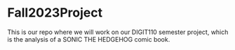 # Fall2023Project
This is our repo where we will work on our DIGIT110 semester project, which is the analysis of a SONIC THE HEDGEHOG comic book.
